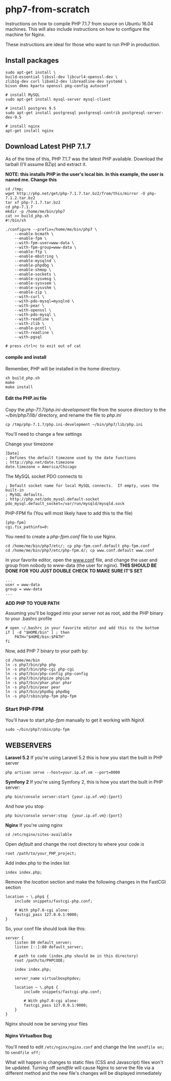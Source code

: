 # php7-from-scratch
Instructions on how to compile PHP 7.1.7 from source on Ubuntu 16.04 machines. This
will also include instructions on how to configure the machine for Nginx.

These instructions are ideal for those who want to run PHP in production.

## Install packages

    sudo apt-get install \
    build-essential libssl-dev libcurl4-openssl-dev \
    zlib1g-dev curl libxml2-dev libreadline-dev systemd \
    bison dkms kpartx openssl pkg-config autoconf
    
    # install MySQL
    sudo apt-get install mysql-server mysql-client
    
    # install postgres 9.5
    sudo apt-get install postgresql postgresql-contrib postgresql-server-dev-9.5
    
    # install nginx
    apt-get install nginx

## Download Latest PHP 7.1.7
As of the time of this, PHP 7.1.7 was the latest PHP available. Download the
tarball (I'll assume BZip) and extract it.

__NOTE: this installs PHP in the user's local bin. In this example, the user is
named me. Change this__

    cd /tmp;
    wget http://php.net/get/php-7.1.7.tar.bz2/from/this/mirror -O php-7.1.2.tar.bz2
    tar xf php-7.1.7.tar.bz2
    cd php-7.1.7
    mkdir -p /home/me/bin/php7
    cat >> build_php.sh
    #!/bin/sh

    ./configure --prefix=/home/me/bin/php7 \
        --enable-bcmath \
        --enable-fpm \
        --with-fpm-user=www-data \
        --with-fpm-group=www-data \
        --enable-ftp \
        --enable-mbstring \
        --enable-mysqlnd \
        --enable-phpdbg \
        --enable-shmop \
        --enable-sockets \
        --enable-sysvmsg \
        --enable-sysvsem \
        --enable-sysvshm \
        --enable-zip \
        --with-curl \
        --with-pdo-mysql=mysqlnd \
        --with-pear \
        --with-openssl \
        --with-pdo-mysql \
        --with-readline \
        --with-zlib \
        --enable-pcntl \
        --with-readline \
        --with-pgsql

    # press ctrl+c to exit out of cat

#### compile and install
Remember, PHP will be installed in the home directory.

    sh build_php.sh
    make
    make install

#### Edit the PHP.ini file
Copy the *php-7.1.7/php.ini-development* file from the source directory to the *~/bin/php7/lib/* directory, and rename
the file to *php.ini*

    cp /tmp/php-7.1.7/php.ini-development ~/bin/php7/lib/php.ini

You'll need to change a few settings

Change your timezone

    [Date]
    ; Defines the default timezone used by the date functions
    ; http://php.net/date.timezone
    date.timezone = America/Chicago
    
The MySQL socket PDO connects to

    ; Default socket name for local MySQL connects.  If empty, uses the built-in
    ; MySQL defaults.
    ; http://php.net/pdo_mysql.default-socket
    pdo_mysql.default_socket=/var/run/mysqld/mysqld.sock

PHP-FPM fix (You will most likely have to add this to the file)

    [php-fpm]
    cgi.fix_pathinfo=0:

You need to create a *php-fpm.conf* file to use Nginx.

    cd /home/me/bin/php7/etc/; cp php-fpm.conf.default php-fpm.conf
    cd /home/me/bin/php7/etc/php-fpm.d/; cp www.conf.default www.conf

In your favorite editor, open the www.conf file, and change the user and group
from nobody to www-data (the user for nginx). **THIS SHOULD BE DONE FOR YOU
JUST DOUBLE CHECK TO MAKE SURE IT'S SET**

    ...
    user = www-data
    group = www-data
    ...

__ADD PHP TO YOUR PATH__

Assuming you'll be logged into your server not as root, add the PHP binary to
your .bashrc profile

    # open ~/.bashrc in your favorite editor and add this to the bottom
    if [ -d "$HOME/bin" ] ; then
        PATH="$HOME/bin:$PATH"
    fi


Now, add PHP 7 binary to your path by:

    cd /home/me/bin
    ln -s php7/bin/php php
    ln -s php7/bin/php-cgi php-cgi
    ln -s php7/bin/php-config php-config
    ln -s php7/bin/phpize phpize
    ln -s php7/bin/phar.phar phar
    ln -s php7/bin/pear pear
    ln -s php7/bin/phpdbg phpdbg
    ln -s php7/sbin/php-fpm php-fpm
    
### Start PHP-FPM
You'll have to start *php-fpm* manually to get it working with NginX

    sudo ~/bin/php7/sbin/php-fpm

## WEBSERVERS

__Laravel 5.2__
If you're using Laravel 5.2 this is how you start the built in PHP server

    php artisan serve --host=your.ip.of.vm --port=8000

__Symfony 2__
If you're using Symfony 2, this is how you start the built in PHP server:

    php bin/console server:start {your.ip.of.vm}:{port}

And how you stop

    php bin/console server:stop  {your.ip.of.vm}:{port}

__Nginx__ If you're using nginx

    cd /etc/nginx/sites-available

Open *default* and change the root directory to where your code is

    root /path/to/your_PHP_project;

Add index.php to the index list

    index index.php;

Remove the *location* section and make the following changes in the 
FastCGI section

    location ~ \.php$ {
        include snippets/fastcgi-php.conf;
            
        # With php7.0-cgi alone:
        fastcgi_pass 127.0.0.1:9000;
    }

So, your conf file should look like this:

    server {
        listen 80 default_server;
        listen [::]:80 default_server;

        # path to code (index.php should be in this directory)
        root /path/to/PHPCODE;

        index index.php;
        
        server_name virtualboxphpdev;
        
        location ~ \.php$ {
            include snippets/fastcgi-php.conf;
            
            # With php7.0-cgi alone:
            fastcgi_pass 127.0.0.1:9000;
        }
    }
    
Nginx should now be serving your files

#### Nginx Virtualbox Bug
You'll need to edit `/etc/nginx/nginx.conf` and change the line `sendfile on;` to `sendfile off;`

What will happen is changes to static files (CSS and Javascript) files won't be updated. Turning off _sendfile_ will cause Nginx to serve the file via a different method and the new file's changes will be displayed immediately

